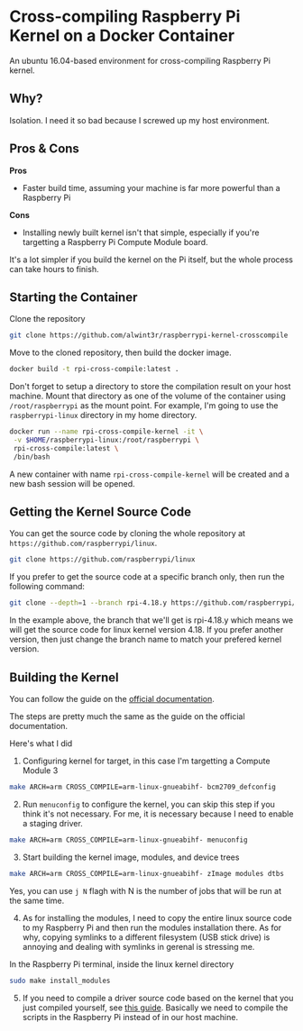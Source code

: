 Cross-compiling Raspberry Pi Kernel on a Docker Container
=========================================================

An ubuntu 16.04-based environment for cross-compiling Raspberry Pi kernel.

## Why?

Isolation. I need it so bad because I screwed up my host environment.

## Pros & Cons

**Pros**

* Faster build time, assuming your machine is far more powerful than a Raspberry Pi


**Cons**

* Installing newly built kernel isn't that simple, especially if you're targetting a Raspberry Pi Compute Module board.


It's a lot simpler if you build the kernel on the Pi itself, but the whole process can take hours to finish.

## Starting the Container

Clone the repository

```sh
git clone https://github.com/alwint3r/raspberrypi-kernel-crosscompile
```

Move to the cloned repository, then build the docker image.
```sh
docker build -t rpi-cross-compile:latest .
```

Don't forget to setup a directory to store the compilation result on your host machine. Mount that directory as one of the volume of the container using `/root/raspberrypi` as the mount point. For example, I'm going to use the `raspberrypi-linux` directory in my home directory.

```sh
docker run --name rpi-cross-compile-kernel -it \
 -v $HOME/raspberrypi-linux:/root/raspberrypi \
 rpi-cross-compile:latest \
 /bin/bash
```

A new container with name `rpi-cross-compile-kernel` will be created and a new bash session will be opened.

## Getting the Kernel Source Code

You can get the source code by cloning the whole repository at `https://github.com/raspberrypi/linux`.
```sh
git clone https://github.com/raspberrypi/linux
```

If you prefer to get the source code at a specific branch only, then run the following command:

```sh
git clone --depth=1 --branch rpi-4.18.y https://github.com/raspberrypi/linux
```

In the example above, the branch that we'll get is rpi-4.18.y which means we will get the source code for linux kernel version 4.18. If you prefer another version, then just change the branch name to match your prefered kernel version.

## Building the Kernel

You can follow the guide on the [official documentation](https://www.raspberrypi.org/documentation/linux/kernel/building.md).

The steps are pretty much the same as the guide on the official documentation.

Here's what I did

1. Configuring kernel for target, in this case I'm targetting a Compute Module 3

```sh
make ARCH=arm CROSS_COMPILE=arm-linux-gnueabihf- bcm2709_defconfig
```

2. Run `menuconfig` to configure the kernel, you can skip this step if you think it's not necessary. For me, it is necessary because I need to enable a staging driver.

```sh
make ARCH=arm CROSS_COMPILE=arm-linux-gnueabihf- menuconfig
```

3. Start building the kernel image, modules, and device trees

```sh
make ARCH=arm CROSS_COMPILE=arm-linux-gnueabihf- zImage modules dtbs
```

Yes, you can use `j N` flagh with N is the number of jobs that will be run at the same time.

4. As for installing the modules, I need to copy the entire linux source code to my Raspberry Pi and then run the modules installation there. As for why, copying symlinks to a different filesystem (USB stick drive) is annoying and dealing with symlinks in gerenal is stressing me.

In the Raspberry Pi terminal, inside the linux kernel directory
```sh
sudo make install_modules
```

5. If you need to compile a driver source code based on the kernel that you just compiled yourself, see [this guide](https://forum.loverpi.com/discussion/555/how-to-fix-dkms-error-bin-sh-1-scripts-basic-fixdep-exec-format-error). Basically we need to compile the scripts in the Raspberry Pi instead of in our host machine.